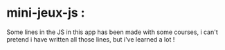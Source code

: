 # mini-jeux-js : 
Some lines in the JS in this app has been made with some courses, i can't pretend i have written all those lines, but i've learned a lot !
